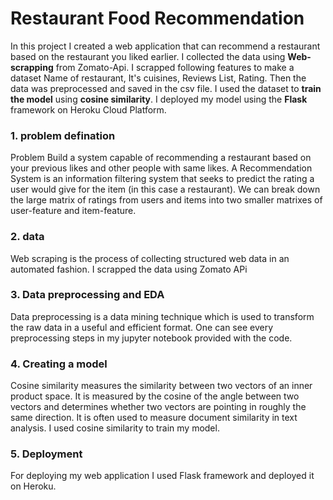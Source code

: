 # Restaurant Food Recommendation

In this project I created a web application that can recommend a restaurant based on the restaurant you liked earlier.
I collected the data using **Web-scrapping** from Zomato-Api. I scrapped following features to make a dataset Name of restaurant, It's cuisines, Reviews List, Rating.
Then the data was preprocessed and saved in the csv file. I used the dataset to **train the model** using **cosine similarity**. I deployed my model using the **Flask** framework on Heroku Cloud Platform.


### 1. problem defination
Problem Build a system capable of recommending a restaurant based on your previous likes and other people with same likes.
A Recommendation System is an information filtering system that seeks to predict the rating a user would give for the item (in this case a restaurant). We can break down the large matrix of ratings from users and items into two smaller matrixes of user-feature and item-feature.


### 2. data
Web scraping is the process of collecting structured web data in an automated fashion. I scrapped the data using Zomato APi 

### 3. Data preprocessing and EDA

 Data preprocessing is a data mining technique which is used to transform the raw data in a useful and efficient format.
 One can see every preprocessing steps in my jupyter notebook provided with the code. 
 
### 4. Creating a model
 Cosine similarity measures the similarity between two vectors of an inner product space. It is measured by the cosine of the angle between two vectors and determines whether two vectors are pointing in roughly the same direction. It is often used to measure document similarity in text analysis. I used cosine similarity to train my model. 
 
### 5. Deployment
For deploying my web application I used Flask framework and deployed it on Heroku.
